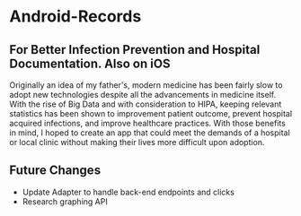 # Android-Records

## For Better Infection Prevention and Hospital Documentation. Also on iOS
  Originally an idea of my father's, modern medicine has been fairly slow to adopt new technologies despite all the advancements in medicine itself. With the rise of Big Data and with consideration to HIPA, keeping relevant statistics has been shown to improvement patient outcome, prevent hospital acquired infections, and improve healthcare practices. With those benefits in mind, I hoped to create an app that could meet the demands of a hospital or local clinic without making their lives more difficult upon adoption.
  
## Future Changes
  - Update Adapter to handle back-end endpoints and clicks
  - Research graphing API
